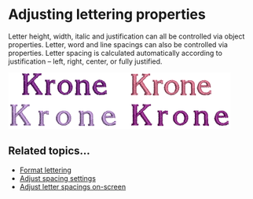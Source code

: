 # Adjusting lettering properties

Letter height, width, italic and justification can all be controlled via object properties. Letter, word and line spacings can also be controlled via properties. Letter spacing is calculated automatically according to justification – left, right, center, or fully justified.

![lettering_create00032.png](assets/lettering_create00032.png)

## Related topics...

- [Format lettering](Format_lettering)
- [Adjust spacing settings](Adjust_spacing_settings)
- [Adjust letter spacings on-screen](Adjust_letter_spacings_on-screen)
